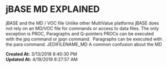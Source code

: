 # jBASE MD EXPLAINED

jBASE and the MD / VOC file Unlike other MultiValue platforms jBASE does not rely on an MD/VOC file for commands or access to data files. The only exception is PROC, Paragraphs and Q-pointers PROCs can be executed with the jpq command or jpqn command.  Paragraphs can be executed with the para command. JEDIFILENAME_MD A common confusion about the MD   

**Created At:** 3/13/2018 8:40:30 PM  
**Updated At:** 4/19/2019 8:27:57 AM  


